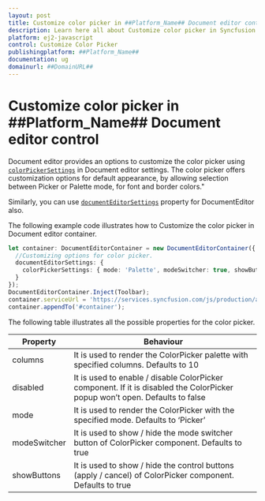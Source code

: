 ```yaml
---
layout: post
title: Customize color picker in ##Platform_Name## Document editor control | Syncfusion
description: Learn here all about Customize color picker in Syncfusion ##Platform_Name## Document editor control of Syncfusion Essential JS 2 and more.
platform: ej2-javascript
control: Customize Color Picker 
publishingplatform: ##Platform_Name##
documentation: ug
domainurl: ##DomainURL##
---
```


# Customize color picker in ##Platform_Name## Document editor control

Document editor provides an options to customize the color picker using [`colorPickerSettings`](../../api/document-editor/documentEditorSettingsModel/#colorpickersettings) in Document editor settings. The color picker offers customization options for default appearance, by allowing selection between Picker or Palette mode, for font and border colors."

Similarly, you can use [`documentEditorSettings`](../../api/document-editor#documenteditorsettings) property for DocumentEditor also.

The following example code illustrates how to Customize the color picker in Document editor container.

```ts
let container: DocumentEditorContainer = new DocumentEditorContainer({ enableToolbar: true,height: '590px',
  //Customizing options for color picker.
  documentEditorSettings: {
    colorPickerSettings: { mode: 'Palette', modeSwitcher: true, showButtons: true },
  }
});
DocumentEditorContainer.Inject(Toolbar);
container.serviceUrl = 'https://services.syncfusion.com/js/production/api/documenteditor/';
container.appendTo('#container');
```
The following table illustrates all the possible properties for the color picker.

| Property | Behaviour |
|---|---|
| columns | It is used to render the ColorPicker palette with specified columns. Defaults to 10 |
| disabled | It is used to enable / disable ColorPicker component. If it is disabled the ColorPicker popup won’t open. Defaults to false |
| mode | It is used to render the ColorPicker with the specified mode. Defaults to ‘Picker’ |
| modeSwitcher | It is used to show / hide the mode switcher button of ColorPicker component. Defaults to true |
| showButtons | It is used to show / hide the control buttons (apply / cancel) of ColorPicker component. Defaults to true |